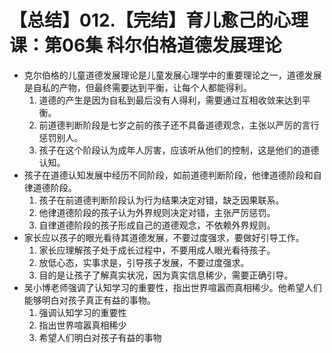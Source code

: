 # 【总结】012.【完结】育儿愈己的心理课：第06集 科尔伯格道德发展理论

-   克尔伯格的儿童道德发展理论是儿童发展心理学中的重要理论之一，道德发展是自私的产物，但最终需要达到平衡，让每个人都能得利。
    1.  道德的产生是因为自私到最后没有人得利，需要通过互相收敛来达到平衡。
    2.  前道德判断阶段是七岁之前的孩子还不具备道德观念，主张以严厉的言行惩罚别人。
    3.  孩子在这个阶段认为成年人厉害，应该听从他们的控制，这是他们的道德认知。
-   孩子在道德认知发展中经历不同阶段，如前道德判断阶段，他律道德阶段和自律道德阶段。
    1.  孩子在前道德判断阶段认为行为结果决定对错，缺乏因果联系。
    2.  他律道德阶段的孩子认为外界规则决定对错，主张严厉惩罚。
    3.  自律道德阶段的孩子形成自己的道德观念，不依赖外界规则。
-   家长应以孩子的眼光看待其道德发展，不要过度强求，要做好引导工作。
    1.  家长应理解孩子处于成长过程中，不要用成人眼光看待孩子。
    2.  放低心态，实事求是，引导孩子发展，不要过度强求。
    3.  目的是让孩子了解真实状况，因为真实信息稀少，需要正确引导。
-   吴小博老师强调了认知学习的重要性，指出世界喧嚣而真相稀少。他希望人们能够明白对孩子真正有益的事物。 
    1.  强调认知学习的重要性
    2.  指出世界喧嚣真相稀少
    3.  希望人们明白对孩子有益的事物